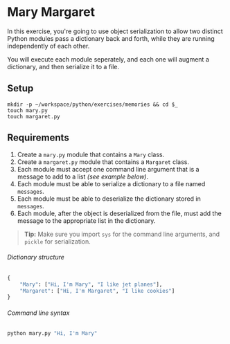 # Mary Margaret

In this exercise, you're going to use object serialization to allow two distinct Python modules pass a dictionary back and forth, while they are running independently of each other.

You will execute each module seperately, and each one will augment a dictionary, and then serialize it to a file.

## Setup

```
mkdir -p ~/workspace/python/exercises/memories && cd $_
touch mary.py
touch margaret.py
```

## Requirements

1. Create a `mary.py` module that contains a `Mary` class.
1. Create a `margaret.py` module that contains a `Margaret` class.
1. Each module must accept one command line argument that is a message to add to a list *(see example below)*.
1. Each module must be able to serialize a dictionary to a file named `messages`.
1. Each module must be able to deserialize the dictionary stored in `messages`.
1. Each module, after the object is deserialized from the file, must add the message to the appropriate list in the dictionary.

> **Tip:** Make sure you import `sys` for the command line arguments, and `pickle` for serialization.


###### Dictionary structure

```python
{
    "Mary": ["Hi, I'm Mary", "I like jet planes"],
    "Margaret": ["Hi, I'm Margaret", "I like cookies"]
}
```

###### Command line syntax

```bash
python mary.py "Hi, I'm Mary"
```

